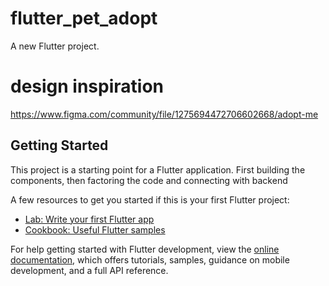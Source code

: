 # flutter_pet_adopt

A new Flutter project.

# design inspiration

https://www.figma.com/community/file/1275694472706602668/adopt-me


## Getting Started

This project is a starting point for a Flutter application.
First building the components, then factoring the code and connecting with backend

A few resources to get you started if this is your first Flutter project:

- [Lab: Write your first Flutter app](https://docs.flutter.dev/get-started/codelab)
- [Cookbook: Useful Flutter samples](https://docs.flutter.dev/cookbook)

For help getting started with Flutter development, view the
[online documentation](https://docs.flutter.dev/), which offers tutorials,
samples, guidance on mobile development, and a full API reference.
